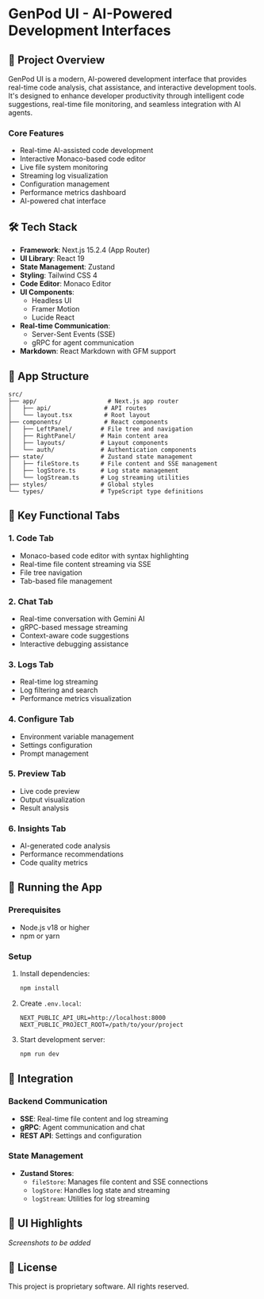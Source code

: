 # GenPod UI - AI-Powered Development Interfaces 

## 📖 Project Overview

GenPod UI is a modern, AI-powered development interface that provides real-time code analysis, chat assistance, and interactive development tools. It's designed to enhance developer productivity through intelligent code suggestions, real-time file monitoring, and seamless integration with AI agents.

### Core Features
- Real-time AI-assisted code development
- Interactive Monaco-based code editor
- Live file system monitoring
- Streaming log visualization
- Configuration management
- Performance metrics dashboard
- AI-powered chat interface

## 🛠️ Tech Stack

- **Framework**: Next.js 15.2.4 (App Router)
- **UI Library**: React 19
- **State Management**: Zustand
- **Styling**: Tailwind CSS 4
- **Code Editor**: Monaco Editor
- **UI Components**:
  - Headless UI
  - Framer Motion
  - Lucide React
- **Real-time Communication**:
  - Server-Sent Events (SSE)
  - gRPC for agent communication
- **Markdown**: React Markdown with GFM support

## 📁 App Structure

```
src/
├── app/                    # Next.js app router
│   ├── api/               # API routes
│   └── layout.tsx         # Root layout
├── components/            # React components
│   ├── LeftPanel/        # File tree and navigation
│   ├── RightPanel/       # Main content area
│   ├── layouts/          # Layout components
│   └── auth/             # Authentication components
├── state/                # Zustand state management
│   ├── fileStore.ts      # File content and SSE management
│   ├── logStore.ts       # Log state management
│   └── logStream.ts      # Log streaming utilities
├── styles/               # Global styles
└── types/                # TypeScript type definitions
```

## 🧩 Key Functional Tabs

### 1. Code Tab
- Monaco-based code editor with syntax highlighting
- Real-time file content streaming via SSE
- File tree navigation
- Tab-based file management

### 2. Chat Tab
- Real-time conversation with Gemini AI
- gRPC-based message streaming
- Context-aware code suggestions
- Interactive debugging assistance

### 3. Logs Tab
- Real-time log streaming
- Log filtering and search
- Performance metrics visualization

### 4. Configure Tab
- Environment variable management
- Settings configuration
- Prompt management

### 5. Preview Tab
- Live code preview
- Output visualization
- Result analysis

### 6. Insights Tab
- AI-generated code analysis
- Performance recommendations
- Code quality metrics

## 🚀 Running the App

### Prerequisites
- Node.js v18 or higher
- npm or yarn

### Setup
1. Install dependencies:
   ```bash
   npm install
   ```

2. Create `.env.local`:
   ```
   NEXT_PUBLIC_API_URL=http://localhost:8000
   NEXT_PUBLIC_PROJECT_ROOT=/path/to/your/project
   ```

3. Start development server:
   ```bash
   npm run dev
   ```

## 🔌 Integration

### Backend Communication
- **SSE**: Real-time file content and log streaming
- **gRPC**: Agent communication and chat
- **REST API**: Settings and configuration

### State Management
- **Zustand Stores**:
  - `fileStore`: Manages file content and SSE connections
  - `logStore`: Handles log state and streaming
  - `logStream`: Utilities for log streaming

## 📸 UI Highlights

*Screenshots to be added*

## 📄 License

This project is proprietary software. All rights reserved.

